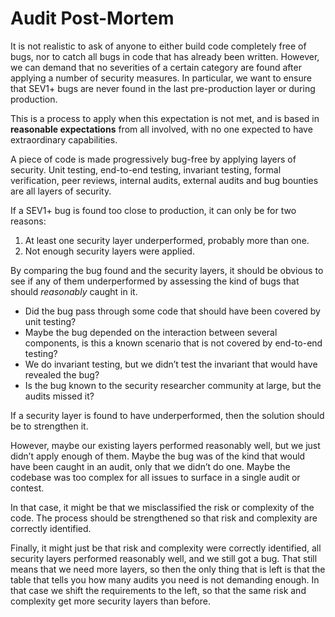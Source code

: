 # Audit Post-Mortem
It is not realistic to ask of anyone to either build code completely free of bugs, nor to catch all bugs in code that has already been written. However, we can demand that no severities of a certain category are found after applying a number of security measures. In particular, we want to ensure that SEV1+ bugs are never found in the last pre-production layer or during production.

This is a process to apply when this expectation is not met, and is based in **reasonable expectations** from all involved, with no one expected to have extraordinary capabilities.

A piece of code is made progressively bug-free by applying layers of security. Unit testing, end-to-end testing, invariant testing, formal verification, peer reviews, internal audits, external audits and bug bounties are all layers of security.

If a SEV1+ bug is found too close to production, it can only be for two reasons:

1. At least one security layer underperformed, probably more than one.
2. Not enough security layers were applied.

By comparing the bug found and the security layers, it should be obvious to see if any of them underperformed by assessing the kind of bugs that should *reasonably* caught in it.

- Did the bug pass through some code that should have been covered by unit testing?
- Maybe the bug depended on the interaction between several components, is this a known scenario that is not covered by end-to-end testing?
- We do invariant testing, but we didn’t test the invariant that would have revealed the bug?
- Is the bug known to the security researcher community at large, but the audits missed it?

If a security layer is found to have underperformed, then the solution should be to strengthen it.

However, maybe our existing layers performed reasonably well, but we just didn’t apply enough of them. Maybe the bug was of the kind that would have been caught in an audit, only that we didn’t do one. Maybe the codebase was too complex for all issues to surface in a single audit or contest.

In that case, it might be that we misclassified the risk or complexity of the code. The process should be strengthened so that risk and complexity are correctly identified.

Finally, it might just be that risk and complexity were correctly identified, all security layers performed reasonably well, and we still got a bug. That still means that we need more layers, so then the only thing that is left is that the table that tells you how many audits you need is not demanding enough. In that case we shift the requirements to the left, so that the same risk and complexity get more security layers than before.